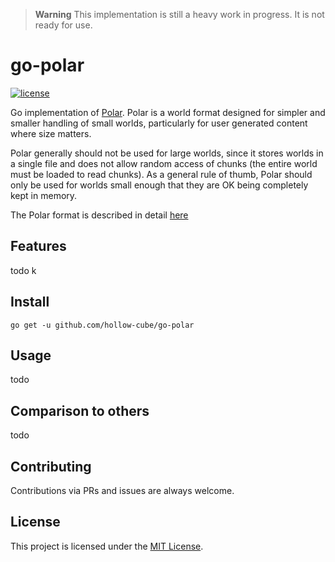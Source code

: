 > **Warning** This implementation is still a heavy work in progress. It is not ready for use.

# go-polar
[![license](https://img.shields.io/github/license/Minestom/MinestomDataGenerator.svg)](LICENSE)

Go implementation of [Polar](https://github.com/hollow-cube/polar). Polar is a world format designed 
for simpler and smaller handling of small worlds, particularly for user generated content where size 
matters.

Polar generally should not be used for large worlds, since it stores worlds in a single file and does 
not allow random access of chunks (the entire world must be loaded to read chunks). As a general rule 
of thumb, Polar should only be used for worlds small enough that they are OK being completely kept in 
memory.

The Polar format is described in detail [here](https://github.com/hollow-cube/polar/blob/main/FORMAT.md)

## Features
todo
k
## Install
```shell
go get -u github.com/hollow-cube/go-polar
```

## Usage
todo

## Comparison to others
todo

## Contributing
Contributions via PRs and issues are always welcome.

## License
This project is licensed under the [MIT License](./LICENSE).
